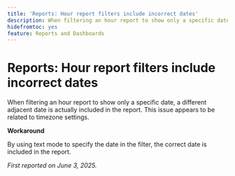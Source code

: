 ```yaml
---
title: 'Reports: Hour report filters include incorrect dates'
description: When filtering an hour report to show only a specific date, a different adjacent date is actually included in the report. This issue appears to be related to timezone settings.
hidefromtoc: yes
feature: Reports and Dashboards
---
```

# Reports: Hour report filters include incorrect dates

When filtering an hour report to show only a specific date, a different adjacent date is actually included in the report. This issue appears to be related to timezone settings.

**Workaround**

By using text mode to specify the date in the filter, the correct date is included in the report.

_First reported on June 3, 2025._